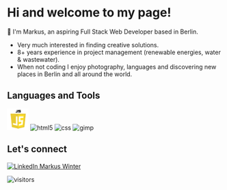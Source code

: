 <!--### Hi there 👋


**WinterIsCoding23/WinterIsCoding23** is a ✨ _special_ ✨ repository because its `README.md` (this file) appears on your GitHub profile.

Here are some ideas to get you started:

- 🔭 I’m currently working on ...
- 🌱 I’m currently learning ...
- 👯 I’m looking to collaborate on ...
- 🤔 I’m looking for help with ...
- 💬 Ask me about ...
- 📫 How to reach me: ...
- 😄 Pronouns: ...
- ⚡ Fun fact: ...
-->

# Hi and welcome to my page!
💬 I'm Markus, an aspiring Full Stack Web Developer based in Berlin.
- Very much interested in finding creative solutions.
- 8+ years experience in project management (renewable energies, water & wastewater). 
- When not coding I enjoy photography, languages and discovering new places in Berlin and all around the world. 

## Languages and Tools
<p align="left"> <img src="https://github.com/WinterIsCoding23/WinterIsCoding23/blob/main/javascript-logo.png" alt="javascript" width="50" height="50"/>
<img src="https://upload.wikimedia.org/wikipedia/commons/6/61/HTML5_logo_and_wordmark.svg" alt="html5" width="50" height="50"/> <img src="https://upload.wikimedia.org/wikipedia/commons/d/d5/CSS3_logo_and_wordmark.svg" alt="css" width="50" height="50"/>   
<img src="https://upload.wikimedia.org/wikipedia/commons/4/45/The_GIMP_icon_-_gnome.svg" alt="gimp" width="50" height="50" /></p>


## Let's connect
<a href="https://www.linkedin.com/in/markus-winter-78419079/" target="_blank"><img align="center" src="https://upload.wikimedia.org/wikipedia/commons/c/ca/LinkedIn_logo_initials.png" alt="LinkedIn Markus Winter" height="40" width="40"></a>

<!--- ![Visitor Count](https://profile-counter.glitch.me/{YOUR USER}/count.svg) --->
![visitors](https://visitor-badge.glitch.me/badge?page_id=markusw.visitor-badge&left_color=green&right_color=red)
